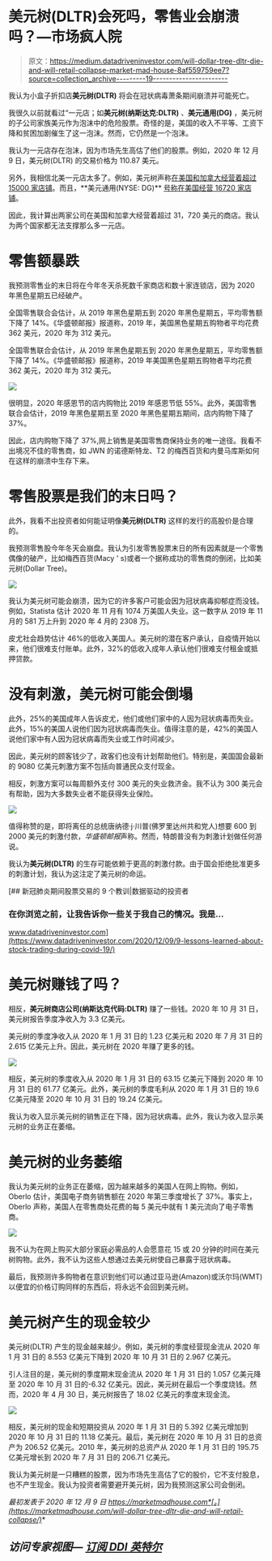 # 美元树(DLTR)会死吗，零售业会崩溃吗？—市场疯人院

> 原文：<https://medium.datadriveninvestor.com/will-dollar-tree-dltr-die-and-will-retail-collapse-market-mad-house-8af559759ee7?source=collection_archive---------19----------------------->

我认为小盒子折扣店**美元树(DLTR)** 将会在冠状病毒萧条期间崩溃并可能死亡。

我很久以前就看过“一元店；如**美元树(纳斯达克:DLTR)** 、**美元通用(DG)** ，美元树的子公司家族美元作为泡沫中的危险股票。奇怪的是，美国的收入不平等、工资下降和贫困加剧催生了这一泡沫。然而，它仍然是一个泡沫。

我认为一元店存在泡沫，因为市场先生高估了他们的股票。例如，2020 年 12 月 9 日，美元树(DLTR) 的交易价格为 110.87 美元。

另外，我相信北美一元店太多了。例如，美元树声称[在美国和加拿大经营着超过 15000 家店铺](https://marketmadhouse.com/will-dollar-tree-dltr-die-and-will-retail-collapse/#:~:text=Dollar%20Tree,%20Inc.%20is%20a,and%20more%20than%20193,000%20associates.)。而且，**美元通用(NYSE: DG)** [号称在美国经营 16720 家店铺](https://marketmadhouse.com/is-dollar-general-dg-the-most-dangerous-stock-in-america/)。

因此，我计算出两家公司在美国和加拿大经营着超过 31，720 美元的商店。我认为两个国家都无法支撑那么多一元店。

# 零售额暴跌

我预测零售业的末日将在今年冬天杀死数千家商店和数十家连锁店，因为 2020 年黑色星期五已经破产。

全国零售联合会估计，从 2019 年黑色星期五到 2020 年黑色星期五，平均零售额下降了 14%。《华盛顿邮报》报道称，2019 年，美国黑色星期五购物者平均花费 362 美元，2020 年为 312 美元。

全国零售联合会估计，从 2019 年黑色星期五到 2020 年黑色星期五，平均零售额下降了 14%。《华盛顿邮报》报道称，2019 年美国黑色星期五购物者平均花费 362 美元，2020 年为 312 美元。

![](img/22280096e5064a6f7f469b59df99028b.png)

很明显，2020 年感恩节的店内购物比 2019 年感恩节低 55%。此外，美国零售联合会估计，2019 年黑色星期五至 2020 年黑色星期五期间，店内购物下降了 37%。

因此，店内购物下降了 37%,网上销售是美国零售商保持业务的唯一途径。我看不出境况不佳的零售商，如 JWN 的诺德斯特龙、T2 的梅西百货和内曼马库斯如何在这样的崩溃中生存下来。

# 零售股票是我们的末日吗？

此外，我看不出投资者如何能证明像**美元树(DLTR)** 这样的发行的高股价是合理的。

我预测零售股今年冬天会崩盘。我认为引发零售股票末日的所有因素就是一个零售偶像的破产，比如梅西百货(Macy ' s)或者一个据称成功的零售商的倒闭，比如美元树(Dollar Tree)。

![](img/b0fc9ade5c60e9e7534bde856ed698f6.png)

我认为美元树可能会崩溃，因为它的许多客户可能会因为冠状病毒抑郁症而没钱。例如，Statista 估计 2020 年 11 月有 1074 万美国人失业。这一数字从 2019 年 11 月的 581 万上升到 2020 年 4 月的 2308 万。

皮尤社会趋势估计 46%的低收入美国人。美元树的潜在客户承认，自疫情开始以来，他们很难支付账单。此外，32%的低收入成年人承认他们很难支付租金或抵押贷款。

# 没有刺激，美元树可能会倒塌

此外，25%的美国成年人告诉皮尤，他们或他们家中的人因为冠状病毒而失业。此外，15%的美国人说他们因为冠状病毒而失业。值得注意的是，42%的美国人说他们家中有人因为冠状病毒而失业或工作时间减少。

因此，美元树的顾客钱少了，政客们也没有计划帮助他们。特别是，美国国会最新的 9080 亿美元刺激方案不包括向普通民众支付现金。

相反，刺激方案可以每周额外支付 300 美元的失业救济金。我不认为 300 美元会有帮助，因为大多数失业者不能获得失业保险。

![](img/675446570f96bd67042d6a9924516729.png)

值得称赞的是，即将离任的总统唐纳德·j·川普(佛罗里达州共和党人)想要 600 到 2000 美元的刺激付款，*华盛顿邮报*声称。然而，特朗普没有为刺激计划做任何游说。

我认为**美元树(DLTR)** 的生存可能依赖于更高的刺激付款。由于国会拒绝批准更多的刺激计划，我认为这注定了美元树的命运。

[](https://www.datadriveninvestor.com/2020/12/09/9-lessons-learned-about-stock-trading-during-covid-19/) [## 新冠肺炎期间股票交易的 9 个教训|数据驱动的投资者

### 在你浏览之前，让我告诉你一些关于我自己的情况。我是…

www.datadriveninvestor.com](https://www.datadriveninvestor.com/2020/12/09/9-lessons-learned-about-stock-trading-during-covid-19/) 

# 美元树赚钱了吗？

相反，**美元树商店公司(纳斯达克代码:DLTR)** 赚了一些钱。2020 年 10 月 31 日，美元树报告季度净收入为 3.3 亿美元。

美元树的季度净收入从 2020 年 1 月 31 日的 1.23 亿美元和 2020 年 7 月 31 日的 2.615 亿美元上升。因此，美元树在 2020 年赚了更多的钱。

![](img/5b4dc87c380f3c1911978ded1b1991a1.png)

相反，美元树的季度收入从 2020 年 1 月 31 日的 63.15 亿美元下降到 2020 年 10 月 31 日的 61.77 亿美元。此外，美元树的季度毛利从 2020 年 1 月 31 日的 19.6 亿美元降至 2020 年 10 月 31 日的 19.24 亿美元。

我认为收入显示美元树的销售正在下降，因为冠状病毒。此外，我认为收入显示美元树的业务正在萎缩。

# 美元树的业务萎缩

我认为美元树的业务正在萎缩，因为越来越多的美国人在网上购物。例如，Oberlo 估计，美国电子商务销售额在 2020 年第三季度增长了 37%。事实上，Oberlo 声称，美国人在零售商处花费的每 5 美元中就有 1 美元流向了电子零售商。

![](img/c8ffc769ce8016c146c979536eb94904.png)

我不认为在网上购买大部分家庭必需品的人会愿意花 15 或 20 分钟的时间在美元树购物。此外，我不认为这些人想通过去美元树使自己暴露于冠状病毒。

最后，我预测许多购物者在意识到他们可以通过亚马逊(Amazon)或沃尔玛(WMT)以便宜的价格订购同样的东西后，将永远不会回到美元树。

# 美元树产生的现金较少

美元树(DLTR) 产生的现金越来越少。例如，美元树的季度经营现金流从 2020 年 1 月 31 日的 8.553 亿美元下降到 2020 年 10 月 31 日的 2.967 亿美元。

引人注目的是，美元树的季度期末现金流从 2020 年 1 月 31 日的 1.057 亿美元降至 2020 年 10 月 31 日的-6.32 亿美元。因此，美元树在最后一个季度烧钱。然而，2020 年 4 月 30 日，美元树报告了 18.02 亿美元的季度末现金流。

![](img/ec76d2ec393ffb7a1b909a8251d9b6fe.png)

相反，美元树的现金和短期投资从 2020 年 1 月 31 日的 5.392 亿美元增加到 2020 年 10 月 31 日的 11.18 亿美元。最后，美元树在 2020 年 10 月 31 日的总资产为 206.52 亿美元。2010 年，美元树的总资产从 2020 年 1 月 31 日的 195.75 亿美元增长到 2020 年 7 月 31 日的 206.71 亿美元。

我认为美元树是一只糟糕的股票，因为市场先生高估了它的股价，它不支付股息，也不产生现金。我认为投资者需要避开美元树，因为我预测这家公司会倒闭。

*最初发表于 2020 年 12 月 9 日 https://marketmadhouse.com*[。](https://marketmadhouse.com/will-dollar-tree-dltr-die-and-will-retail-collapse/)**

## *访问专家视图— [订阅 DDI 英特尔](https://datadriveninvestor.com/ddi-intel)*